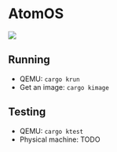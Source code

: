 # AtomOS
![](https://img.shields.io/badge/rust%20std-disabled-blue)

## Running
* QEMU: `cargo krun`
* Get an image: `cargo kimage`
## Testing
* QEMU: `cargo ktest`
* Physical machine: TODO